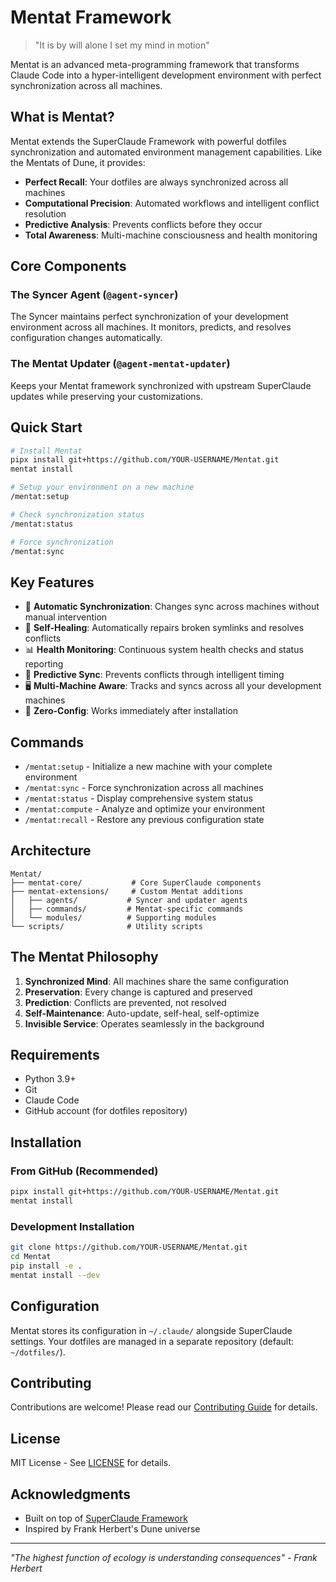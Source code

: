 # Mentat Framework

> "It is by will alone I set my mind in motion"

Mentat is an advanced meta-programming framework that transforms Claude Code into a hyper-intelligent development environment with perfect synchronization across all machines.

## What is Mentat?

Mentat extends the SuperClaude Framework with powerful dotfiles synchronization and automated environment management capabilities. Like the Mentats of Dune, it provides:

- **Perfect Recall**: Your dotfiles are always synchronized across all machines
- **Computational Precision**: Automated workflows and intelligent conflict resolution
- **Predictive Analysis**: Prevents conflicts before they occur
- **Total Awareness**: Multi-machine consciousness and health monitoring

## Core Components

### The Syncer Agent (`@agent-syncer`)

The Syncer maintains perfect synchronization of your development environment across all machines. It monitors, predicts, and resolves configuration changes automatically.

### The Mentat Updater (`@agent-mentat-updater`)

Keeps your Mentat framework synchronized with upstream SuperClaude updates while preserving your customizations.

## Quick Start

```bash
# Install Mentat
pipx install git+https://github.com/YOUR-USERNAME/Mentat.git
mentat install

# Setup your environment on a new machine
/mentat:setup

# Check synchronization status
/mentat:status

# Force synchronization
/mentat:sync
```

## Key Features

- 🔄 **Automatic Synchronization**: Changes sync across machines without manual intervention
- 🏥 **Self-Healing**: Automatically repairs broken symlinks and resolves conflicts
- 📊 **Health Monitoring**: Continuous system health checks and status reporting
- 🔮 **Predictive Sync**: Prevents conflicts through intelligent timing
- 🖥️ **Multi-Machine Aware**: Tracks and syncs across all your development machines
- 🚀 **Zero-Config**: Works immediately after installation

## Commands

- `/mentat:setup` - Initialize a new machine with your complete environment
- `/mentat:sync` - Force synchronization across all machines
- `/mentat:status` - Display comprehensive system status
- `/mentat:compute` - Analyze and optimize your environment
- `/mentat:recall` - Restore any previous configuration state

## Architecture

```
Mentat/
├── mentat-core/           # Core SuperClaude components
├── mentat-extensions/     # Custom Mentat additions
│   ├── agents/           # Syncer and updater agents
│   ├── commands/         # Mentat-specific commands
│   └── modules/          # Supporting modules
└── scripts/              # Utility scripts
```

## The Mentat Philosophy

1. **Synchronized Mind**: All machines share the same configuration
2. **Preservation**: Every change is captured and preserved
3. **Prediction**: Conflicts are prevented, not resolved
4. **Self-Maintenance**: Auto-update, self-heal, self-optimize
5. **Invisible Service**: Operates seamlessly in the background

## Requirements

- Python 3.9+
- Git
- Claude Code
- GitHub account (for dotfiles repository)

## Installation

### From GitHub (Recommended)

```bash
pipx install git+https://github.com/YOUR-USERNAME/Mentat.git
mentat install
```

### Development Installation

```bash
git clone https://github.com/YOUR-USERNAME/Mentat.git
cd Mentat
pip install -e .
mentat install --dev
```

## Configuration

Mentat stores its configuration in `~/.claude/` alongside SuperClaude settings. Your dotfiles are managed in a separate repository (default: `~/dotfiles/`).

## Contributing

Contributions are welcome! Please read our [Contributing Guide](CONTRIBUTING.md) for details.

## License

MIT License - See [LICENSE](LICENSE) for details.

## Acknowledgments

- Built on top of [SuperClaude Framework](https://github.com/SuperClaude-Org/SuperClaude_Framework)
- Inspired by Frank Herbert's Dune universe

---

*"The highest function of ecology is understanding consequences" - Frank Herbert*